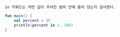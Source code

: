 	in 키워드는 어떤 값이 주어진 범위 안에 들어 있는지 검사한다.

```kotlin
fun main() {  
    val percent = 35  
    println(percent in 1..100)  
}
```

